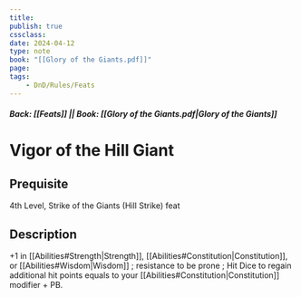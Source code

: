 ```yaml
---
title:
publish: true
cssclass:
date: 2024-04-12
type: note
book: "[[Glory of the Giants.pdf]]"
page: 
tags:
    - DnD/Rules/Feats
---
```


##### Back: [[Feats]] || Book: [[Glory of the Giants.pdf|Glory of the Giants]]

# Vigor of the Hill Giant


## Prequisite 
4th Level, Strike of the Giants (Hill Strike) feat

## Description
+1 in [[Abilities#Strength|Strength]], [[Abilities#Constitution|Constitution]], or [[Abilities#Wisdom|Wisdom]] ; resistance to be prone ; Hit Dice to regain additional hit points equals to your [[Abilities#Constitution|Constitution]] modifier + PB.